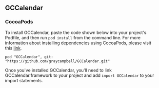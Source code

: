 ## GCCalendar

### CocoaPods

To install GCCalendar, paste the code shown below into your project's Podfile, and then run `pod install` from the command line. For more information about installing dependencies using CocoaPods, please visit this [link](https://cocoapods.org/#get_started).

`pod "GCCalendar", git: "https://github.com/graycampbell/GCCalendar.git"`

Once you've installed GCCalendar, you'll need to link GCCalendar.framework to your project and add `import GCCalendar` to your import statements.

